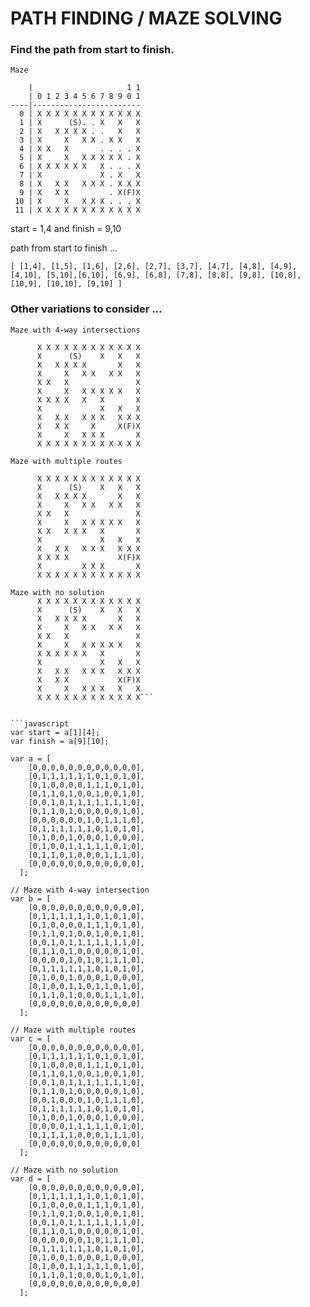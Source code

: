 # PATH FINDING / MAZE SOLVING

### Find the path from start to finish.

```
Maze

    |                     1 1
    | 0 1 2 3 4 5 6 7 8 9 0 1
----|------------------------
  0 | X X X X X X X X X X X X
  1 | X      (S). . X   X   X
  2 | X   X X X X . .   X   X
  3 | X     X   X X . X X   X
  4 | X X   X       . . . . X
  5 | X     X   X X X X X . X
  6 | X X X X X X   X . . . X
  7 | X             X . X   X
  8 | X   X X   X X X . X X X
  9 | X   X X         . X(F)X
 10 | X     X   X X X . . . X
 11 | X X X X X X X X X X X X
```

start = 1,4 and finish = 9,10

path from start to finish ...

`[ [1,4], [1,5], [1,6], [2,6], [2,7], [3,7], [4,7], [4,8], [4,9], [4,10], [5,10],[6,10], [6,9], [6,8], [7,8], [8,8], [9,8], [10,8], [10,9], [10,10], [9,10] ]`



### Other variations to consider ...

```
Maze with 4-way intersections

      X X X X X X X X X X X X
      X      (S)    X   X   X
      X   X X X X       X   X
      X     X   X X   X X   X
      X X   X               X
      X     X   X X X X X   X
      X X X X   X   X       X
      X             X   X   X
      X   X X   X X X   X X X
      X   X X     X     X(F)X
      X     X   X X X       X
      X X X X X X X X X X X X
```

```
Maze with multiple routes

      X X X X X X X X X X X X
      X      (S)    X   X   X
      X   X X X X       X   X
      X     X   X X   X X   X
      X X   X               X
      X     X   X X X X X   X
      X X   X X X   X       X
      X             X   X   X
      X   X X   X X X   X X X
      X X X X           X(F)X
      X         X X X       X
      X X X X X X X X X X X X
```

```
Maze with no solution
      X X X X X X X X X X X X
      X      (S)    X   X   X
      X   X X X X       X   X
      X     X   X X   X X   X
      X X   X               X
      X     X   X X X X X   X
      X X X X X X   X       X
      X             X   X   X
      X   X X   X X X   X X X
      X   X X           X(F)X
      X     X   X X X   X   X
      X X X X X X X X X X X X```


```javascript
var start = a[1][4];
var finish = a[9][10];

var a = [
    [0,0,0,0,0,0,0,0,0,0,0,0],
    [0,1,1,1,1,1,1,0,1,0,1,0],
    [0,1,0,0,0,0,1,1,1,0,1,0],
    [0,1,1,0,1,0,0,1,0,0,1,0],
    [0,0,1,0,1,1,1,1,1,1,1,0],
    [0,1,1,0,1,0,0,0,0,0,1,0],
    [0,0,0,0,0,0,1,0,1,1,1,0],
    [0,1,1,1,1,1,1,0,1,0,1,0],
    [0,1,0,0,1,0,0,0,1,0,0,0],
    [0,1,0,0,1,1,1,1,1,0,1,0],
    [0,1,1,0,1,0,0,0,1,1,1,0],
    [0,0,0,0,0,0,0,0,0,0,0,0],
  ];

// Maze with 4-way intersection
var b = [
    [0,0,0,0,0,0,0,0,0,0,0,0],
    [0,1,1,1,1,1,1,0,1,0,1,0],
    [0,1,0,0,0,0,1,1,1,0,1,0],
    [0,1,1,0,1,0,0,1,0,0,1,0],
    [0,0,1,0,1,1,1,1,1,1,1,0],
    [0,1,1,0,1,0,0,0,0,0,1,0],
    [0,0,0,0,1,0,1,0,1,1,1,0],
    [0,1,1,1,1,1,1,0,1,0,1,0],
    [0,1,0,0,1,0,0,0,1,0,0,0],
    [0,1,0,0,1,1,0,1,1,0,1,0],
    [0,1,1,0,1,0,0,0,1,1,1,0],
    [0,0,0,0,0,0,0,0,0,0,0,0]
  ];

// Maze with multiple routes
var c = [
    [0,0,0,0,0,0,0,0,0,0,0,0],
    [0,1,1,1,1,1,1,0,1,0,1,0],
    [0,1,0,0,0,0,1,1,1,0,1,0],
    [0,1,1,0,1,0,0,1,0,0,1,0],
    [0,0,1,0,1,1,1,1,1,1,1,0],
    [0,1,1,0,1,0,0,0,0,0,1,0],
    [0,0,1,0,0,0,1,0,1,1,1,0],
    [0,1,1,1,1,1,1,0,1,0,1,0],
    [0,1,0,0,1,0,0,0,1,0,0,0],
    [0,0,0,0,1,1,1,1,1,0,1,0],
    [0,1,1,1,1,0,0,0,1,1,1,0],
    [0,0,0,0,0,0,0,0,0,0,0,0]
  ];

// Maze with no solution
var d = [
    [0,0,0,0,0,0,0,0,0,0,0,0],
    [0,1,1,1,1,1,1,0,1,0,1,0],
    [0,1,0,0,0,0,1,1,1,0,1,0],
    [0,1,1,0,1,0,0,1,0,0,1,0],
    [0,0,1,0,1,1,1,1,1,1,1,0],
    [0,1,1,0,1,0,0,0,0,0,1,0],
    [0,0,0,0,0,0,1,0,1,1,1,0],
    [0,1,1,1,1,1,1,0,1,0,1,0],
    [0,1,0,0,1,0,0,0,1,0,0,0],
    [0,1,0,0,1,1,1,1,1,0,1,0],
    [0,1,1,0,1,0,0,0,1,0,1,0],
    [0,0,0,0,0,0,0,0,0,0,0,0]
  ];
```
